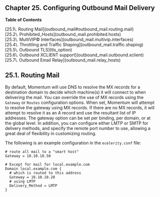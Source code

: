 ## Chapter 25. Configuring Outbound Mail Delivery

**Table of Contents**

<dl class="toc">

<dt>[25.1\. Routing Mail](outbound_mail#outbound_mail.routing.mail)</dt>

<dt>[25.2\. Prohibited_Hosts](outbound_mail.prohibited.hosts)</dt>

<dt>[25.3\. MultiVIP© Interfaces](outbound_mail.multivip.interfaces)</dt>

<dt>[25.4\. Throttling and Traffic Shaping](outbound_mail.traffic.shaping)</dt>

<dt>[25.5\. Outbound TLS](tls_option)</dt>

<dt>[25.6\. Outbound XCLIENT support](outbound_mail.outbound.xclient)</dt>

<dt>[25.7\. Outbound Email Relay](outbound_mail.relay_hosts)</dt>

</dl>

## 25.1. Routing Mail

By default, Momentum will use DNS to resolve the MX records for a destination domain to decide which machine(s) it will connect to when delivering the mail. You can override the use of MX records using the `Gateway` or `Routes` configuration options. When set, Momentum will attempt to resolve the gateway using MX records. If there are no MX records, it will attempt to resolve it as an A record and use the resultant list of IP addresses. The gateway option can be set per binding, per domain, or at the global level. In addition, you can configure either LMTP or SMTP for delivery methods, and specify the remote port number to use, allowing a great deal of flexibility in customizing routing.

The following is an example configuration in the `ecelerity.conf` file:

```
# route all mail to a "smart host"
Gateway = 10.10.10.50

# Except for mail for local.example.com
Domain local.example.com {
  # which is routed to this address
  Gateway = 10.10.10.20
  # using LMTP
  Delivery_Method = LMTP
}
```
